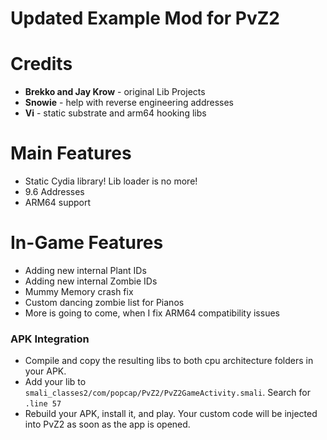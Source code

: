 # **Updated Example Mod for PvZ2**

# Credits

* **Brekko and Jay Krow** - original Lib Projects
* **Snowie** - help with reverse engineering addresses
* **Vi** - static substrate and arm64 hooking libs

# Main Features

* Static Cydia library! Lib loader is no more!
* 9.6 Addresses
* ARM64 support

# In-Game Features

* Adding new internal Plant IDs
* Adding new internal Zombie IDs
* Mummy Memory crash fix
* Custom dancing zombie list for Pianos
* More is going to come, when I fix ARM64 compatibility issues

### APK Integration

* Compile and copy the resulting libs to both cpu architecture folders in your APK.
* Add your lib to `smali_classes2/com/popcap/PvZ2/PvZ2GameActivity.smali`. Search for `.line 57`
* Rebuild your APK, install it, and play. Your custom code will be injected into PvZ2 as soon as the app is opened.
